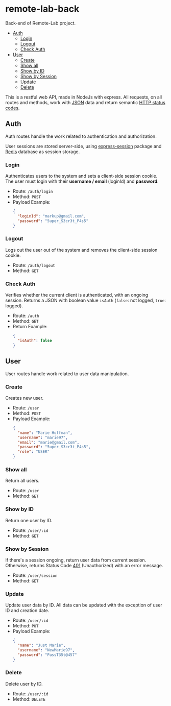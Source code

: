 # **remote-lab-back**
Back-end of Remote-Lab project.

- [Auth](#auth)
  * [Login](#login)
  * [Logout](#logout)
  * [Check Auth](#check-auth)
- [User](#user)
  * [Create](#create)
  * [Show all](#show-all)
  * [Show by ID](#show-by-id)
  * [Show by Session](#show-by-session)
  * [Update](#update)
  * [Delete](#delete)

This is a restful web API, made in NodeJs with express.
All requests, on all routes and methods, work with [JSON](https://www.json.org/json-en.html) data and return semantic [HTTP status codes](https://developer.mozilla.org/en-US/docs/Web/HTTP/Status).

## Auth

Auth routes handle the work related to authentication and authorization.

User sessions are stored server-side, using [express-session](https://github.com/expressjs/session) package and [Redis](https://redis.io/) database as session storage.

### Login

Authenticates users to the system and sets a client-side session cookie. The user must login with their **username / email** (loginId) and **password**.

- Route: `/auth/login`
- Method: `POST`
- Payload Example:
  ```JSON
  {
    "loginId": "markup@gmail.com",
    "password": "5uper_S3cr3t_P4s5"
  }
  ```

### Logout

Logs out the user out of the system and removes the client-side session cookie.

- Route: `/auth/logout`
- Method: `GET`

### Check Auth
Verifies whether the current client is authenticated, with an ongoing session. Returns a JSON with boolean value `isAuth` (`false`: not logged, `true`: logged).

- Route: `/auth`
- Method: `GET`
- Return Example:
  ```JSON
  {
    "isAuth": false
  }
  ```

## User

User routes handle work related to user data manipulation.

### Create

Creates new user.

- Route: `/user`
- Method: `POST`
- Payload Example:
  ```JSON
  {
    "name": "Marie Hoffman",
    "username": "marie97",
    "email": "marie@gmail.com",
    "password": "5uper_S3cr3t_P4s5",
    "role": "USER"
  }
  ```

### Show all

Return all users.

- Route: `/user`
- Method: `GET`


### Show by ID

Return one user by ID.

- Route: `/user/:id`
- Method: `GET`

### Show by Session

If there's a session ongoing, return user data from current session. Otherwise, returns Status Code [401](https://developer.mozilla.org/en-US/docs/Web/HTTP/Status/401) (Unauthorized) with an error message.

- Route: `/user/session`
- Method: `GET`

### Update

Update user data by ID. All data can be updated with the exception of user ID and creation date.

- Route: `/user/:id`
- Method: `PUT`
- Payload Example:
  ```JSON
  {
    "name": "Just Marie",
    "username": "NewMarie97",
    "password": "PassT35t@457"
  }
  ```

### Delete

Delete user by ID.

- Route: `/user/:id`
- Method: `DELETE`
